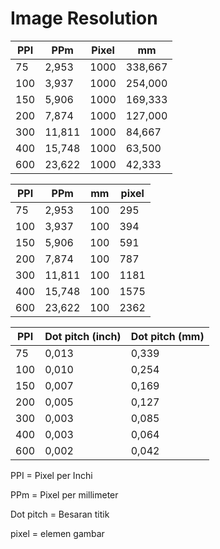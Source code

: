 # Image Resolution

| PPI | PPm    | Pixel | mm      | 
|-----|--------|-------|---------| 
| 75  | 2,953  | 1000  | 338,667 | 
| 100 | 3,937  | 1000  | 254,000 | 
| 150 | 5,906  | 1000  | 169,333 | 
| 200 | 7,874  | 1000  | 127,000 | 
| 300 | 11,811 | 1000  | 84,667  | 
| 400 | 15,748 | 1000  | 63,500  | 
| 600 | 23,622 | 1000  | 42,333  | 


| PPI | PPm    | mm  | pixel |  
|-----|--------|-----|-------| 
| 75  | 2,953  | 100 | 295   | 
| 100 | 3,937  | 100 | 394   | 
| 150 | 5,906  | 100 | 591   | 
| 200 | 7,874  | 100 | 787   | 
| 300 | 11,811 | 100 | 1181  | 
| 400 | 15,748 | 100 | 1575  | 
| 600 | 23,622 | 100 | 2362  | 


| PPI | Dot pitch (inch) | Dot pitch (mm) | 
|-----|------------------|----------------| 
| 75  | 0,013            | 0,339          | 
| 100 | 0,010            | 0,254          | 
| 150 | 0,007            | 0,169          | 
| 200 | 0,005            | 0,127          | 
| 300 | 0,003            | 0,085          | 
| 400 | 0,003            | 0,064          | 
| 600 | 0,002            | 0,042          | 


PPI = Pixel per Inchi

PPm = Pixel per millimeter

Dot pitch = Besaran titik

pixel = elemen gambar
